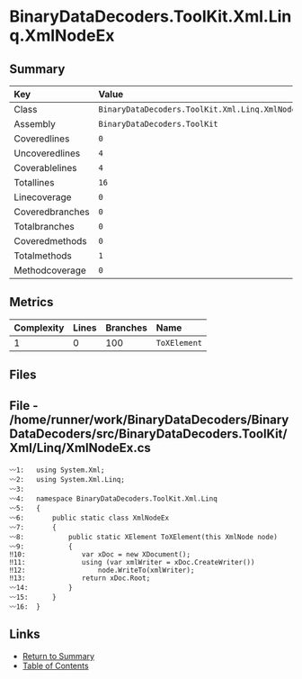 ﻿# BinaryDataDecoders.ToolKit.Xml.Linq.XmlNodeEx

## Summary

| Key             | Value                                           |
| :-------------- | :---------------------------------------------- |
| Class           | `BinaryDataDecoders.ToolKit.Xml.Linq.XmlNodeEx` |
| Assembly        | `BinaryDataDecoders.ToolKit`                    |
| Coveredlines    | `0`                                             |
| Uncoveredlines  | `4`                                             |
| Coverablelines  | `4`                                             |
| Totallines      | `16`                                            |
| Linecoverage    | `0`                                             |
| Coveredbranches | `0`                                             |
| Totalbranches   | `0`                                             |
| Coveredmethods  | `0`                                             |
| Totalmethods    | `1`                                             |
| Methodcoverage  | `0`                                             |

## Metrics

| Complexity | Lines | Branches | Name         |
| :--------- | :---- | :------- | :----------- |
| 1          | 0     | 100      | `ToXElement` |

## Files

## File - /home/runner/work/BinaryDataDecoders/BinaryDataDecoders/src/BinaryDataDecoders.ToolKit/Xml/Linq/XmlNodeEx.cs

```CSharp
〰1:   using System.Xml;
〰2:   using System.Xml.Linq;
〰3:   
〰4:   namespace BinaryDataDecoders.ToolKit.Xml.Linq
〰5:   {
〰6:       public static class XmlNodeEx
〰7:       {
〰8:           public static XElement ToXElement(this XmlNode node)
〰9:           {
‼10:              var xDoc = new XDocument();
‼11:              using (var xmlWriter = xDoc.CreateWriter())
‼12:                  node.WriteTo(xmlWriter);
‼13:              return xDoc.Root;
〰14:          }
〰15:      }
〰16:  }
```

## Links

* [Return to Summary](Summary.md)
* [Table of Contents](../TOC.md)

